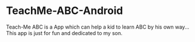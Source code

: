 # TeachMe-ABC-Android
Teach-Me ABC is a App which can help a kid to learn ABC by his own way... This app is just for fun and dedicated to my son.
